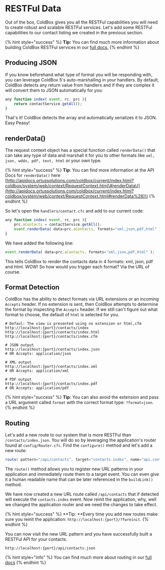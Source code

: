 # RESTFul Data

Out of the box, ColdBox gives you all the RESTFul capabilities you will need to create robust and scalable RESTFul services. Let's add some RESTFul capabilities to our contact listing we created in the previous section.

{% hint style="success" %}
**Tip:** You can find much more information about building ColdBox RESTFul services in our [full docs.](../../digging-deeper/recipes/building-rest-apis.md)
{% endhint %}

## Producing JSON

If you know beforehand what type of format you will be responding with, you can leverage ColdBox 5's auto-marshalling in your handlers. By default, ColdBox detects any return value from handlers and if they are complex it will convert them to JSON automatically for you:

```javascript
any function index( event, rc, prc ){
    return contactService.getAll();    
}
```

That's it! ColdBox detects the array and automatically serializes it to JSON. Easy Peasy!

## renderData\(\)

The request context object has a special function called `renderData()` that can take any type of data and marshall it for you to other formats like `xml, json, wddx, pdf, text, html` or your own type.

{% hint style="success" %}
**Tip**: You can find more information at the API Docs for `renderData()` here [http://apidocs.ortussolutions.com/coldbox/current/index.html?coldbox/system/web/context/RequestContext.html\#renderData\(](http://apidocs.ortussolutions.com/coldbox/current/index.html?coldbox/system/web/context/RequestContext.html#renderData%28)\)
{% endhint %}

So let's open the `handlers/contact.cfc` and add to our current code:

```javascript
any function index( event, rc, prc ){
    prc.aContacts = contactService.getAll();    
    event.renderData( data=prc.aContacts, formats="xml,json,pdf,html" );
}
```

We have added the following line:

```javascript
event.renderData( data=prc.aContacts, formats="xml,json,pdf,html" );
```

This tells ColdBox to render the contacts data in 4 formats: xml, json, pdf and html. WOW! So how would you trigger each format? Via the URL of course.

## Format Detection

ColdBox has the ability to detect formats via URL extensions or an incoming `Accepts` header. If no extension is sent, then ColdBox attempts to determine the format by inspecting the `Accepts` header. If we still can't figure out what format to choose, the default of `html` is selected for you.

```text
# Defaul: The view is presented using no extension or html,cfm
http://localhost:{port}/contacts/index
http://localhost:{port}/contacts/index.html
http://localhost:{port}/contacts/index.cfm

# JSON output
http://localhost:{port}/contacts/index.json
# OR Accepts: application/json

# XML output 
http://localhost:{port}/contacts/index.xml
# OR Accepts: application/xml

# PDF output
http://localhost:{port}/contacts/index.pdf
# OR Accepts: application/pdf
```

{% hint style="success" %}
**Tip:** You can also avoid the extension and pass a URL argument called `format` with the correct format type: `?format=json`.
{% endhint %}

## Routing

Let's add a new route to our system that is more RESTFul than `/contacts/index.json`. You will do so by leveraging the application's router found at `config/Router.cfc`.  Find the `configure()` method and let's add a new route:

```java
route( pattern="/api/contacts", target="contacts.index", name="api.contacts" );
```

The `route()` method allows you to register new URL patterns in your application and immediately route them to a target event.  You can even give it a human readable name that can be later referenced in the `buildLink()` method. 

We have now created a new URL route called `/api/contacts` that if detected will execute the `contacts.index` event. Now reinit the application, why, well we changed the application router and we need the changes to take effect.

{% hint style="success" %}
**Tip: **Every time you add new routes make sure you reinit the application: `http://localhost:{port}/?fwreinit`.
{% endhint %}

You can now visit the new URL pattern and you have successfully built a RESTFul API for your contacts.

```text
http://localhost:{port}/api/contacts.json
```

{% hint style="info" %}
You can find much more about routing in our [full docs](../../the-basics/routing/)
{% endhint %}



